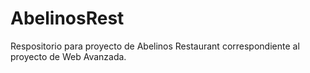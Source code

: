 # AbelinosRest
Respositorio para proyecto de Abelinos Restaurant correspondiente al proyecto de Web Avanzada.
